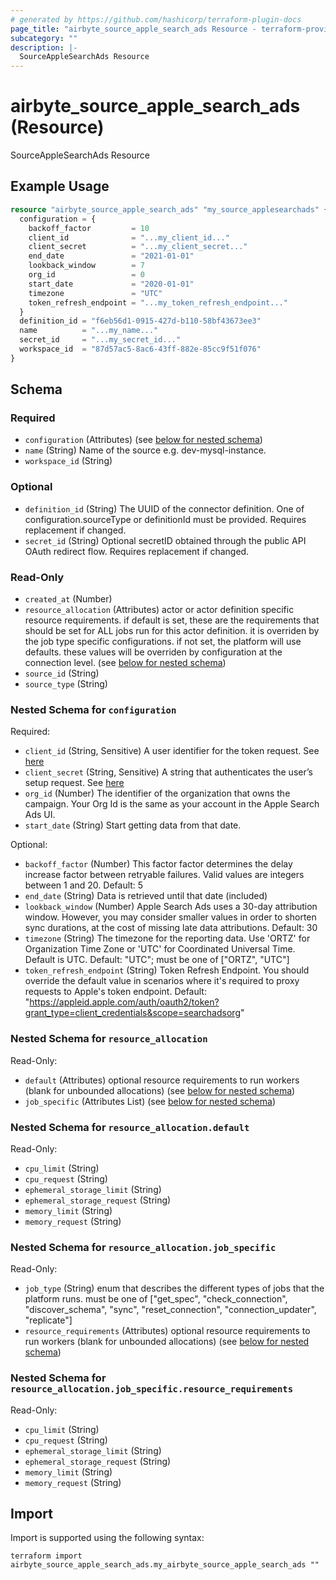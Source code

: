 ```yaml
---
# generated by https://github.com/hashicorp/terraform-plugin-docs
page_title: "airbyte_source_apple_search_ads Resource - terraform-provider-airbyte"
subcategory: ""
description: |-
  SourceAppleSearchAds Resource
---
```


# airbyte_source_apple_search_ads (Resource)

SourceAppleSearchAds Resource

## Example Usage

```terraform
resource "airbyte_source_apple_search_ads" "my_source_applesearchads" {
  configuration = {
    backoff_factor         = 10
    client_id              = "...my_client_id..."
    client_secret          = "...my_client_secret..."
    end_date               = "2021-01-01"
    lookback_window        = 7
    org_id                 = 0
    start_date             = "2020-01-01"
    timezone               = "UTC"
    token_refresh_endpoint = "...my_token_refresh_endpoint..."
  }
  definition_id = "f6eb56d1-0915-427d-b110-58bf43673ee3"
  name          = "...my_name..."
  secret_id     = "...my_secret_id..."
  workspace_id  = "87d57ac5-8ac6-43ff-882e-85cc9f51f076"
}
```

<!-- schema generated by tfplugindocs -->
## Schema

### Required

- `configuration` (Attributes) (see [below for nested schema](#nestedatt--configuration))
- `name` (String) Name of the source e.g. dev-mysql-instance.
- `workspace_id` (String)

### Optional

- `definition_id` (String) The UUID of the connector definition. One of configuration.sourceType or definitionId must be provided. Requires replacement if changed.
- `secret_id` (String) Optional secretID obtained through the public API OAuth redirect flow. Requires replacement if changed.

### Read-Only

- `created_at` (Number)
- `resource_allocation` (Attributes) actor or actor definition specific resource requirements. if default is set, these are the requirements that should be set for ALL jobs run for this actor definition. it is overriden by the job type specific configurations. if not set, the platform will use defaults. these values will be overriden by configuration at the connection level. (see [below for nested schema](#nestedatt--resource_allocation))
- `source_id` (String)
- `source_type` (String)

<a id="nestedatt--configuration"></a>
### Nested Schema for `configuration`

Required:

- `client_id` (String, Sensitive) A user identifier for the token request. See <a href="https://developer.apple.com/documentation/apple_search_ads/implementing_oauth_for_the_apple_search_ads_api">here</a>
- `client_secret` (String, Sensitive) A string that authenticates the user’s setup request. See <a href="https://developer.apple.com/documentation/apple_search_ads/implementing_oauth_for_the_apple_search_ads_api">here</a>
- `org_id` (Number) The identifier of the organization that owns the campaign. Your Org Id is the same as your account in the Apple Search Ads UI.
- `start_date` (String) Start getting data from that date.

Optional:

- `backoff_factor` (Number) This factor factor determines the delay increase factor between retryable failures. Valid values are integers between 1 and 20. Default: 5
- `end_date` (String) Data is retrieved until that date (included)
- `lookback_window` (Number) Apple Search Ads uses a 30-day attribution window. However, you may consider smaller values in order to shorten sync durations, at the cost of missing late data attributions. Default: 30
- `timezone` (String) The timezone for the reporting data. Use 'ORTZ' for Organization Time Zone or 'UTC' for Coordinated Universal Time. Default is UTC. Default: "UTC"; must be one of ["ORTZ", "UTC"]
- `token_refresh_endpoint` (String) Token Refresh Endpoint. You should override the default value in scenarios  where it's required to proxy requests to Apple's token endpoint. Default: "https://appleid.apple.com/auth/oauth2/token?grant_type=client_credentials&scope=searchadsorg"


<a id="nestedatt--resource_allocation"></a>
### Nested Schema for `resource_allocation`

Read-Only:

- `default` (Attributes) optional resource requirements to run workers (blank for unbounded allocations) (see [below for nested schema](#nestedatt--resource_allocation--default))
- `job_specific` (Attributes List) (see [below for nested schema](#nestedatt--resource_allocation--job_specific))

<a id="nestedatt--resource_allocation--default"></a>
### Nested Schema for `resource_allocation.default`

Read-Only:

- `cpu_limit` (String)
- `cpu_request` (String)
- `ephemeral_storage_limit` (String)
- `ephemeral_storage_request` (String)
- `memory_limit` (String)
- `memory_request` (String)


<a id="nestedatt--resource_allocation--job_specific"></a>
### Nested Schema for `resource_allocation.job_specific`

Read-Only:

- `job_type` (String) enum that describes the different types of jobs that the platform runs. must be one of ["get_spec", "check_connection", "discover_schema", "sync", "reset_connection", "connection_updater", "replicate"]
- `resource_requirements` (Attributes) optional resource requirements to run workers (blank for unbounded allocations) (see [below for nested schema](#nestedatt--resource_allocation--job_specific--resource_requirements))

<a id="nestedatt--resource_allocation--job_specific--resource_requirements"></a>
### Nested Schema for `resource_allocation.job_specific.resource_requirements`

Read-Only:

- `cpu_limit` (String)
- `cpu_request` (String)
- `ephemeral_storage_limit` (String)
- `ephemeral_storage_request` (String)
- `memory_limit` (String)
- `memory_request` (String)

## Import

Import is supported using the following syntax:

```shell
terraform import airbyte_source_apple_search_ads.my_airbyte_source_apple_search_ads ""
```
